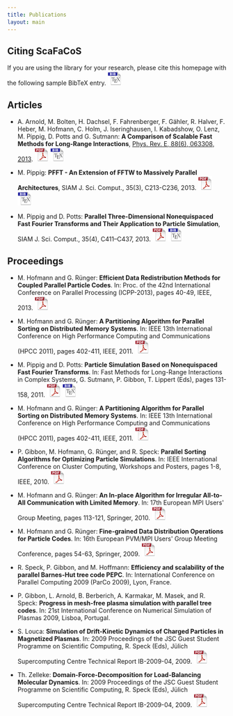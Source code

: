 ```yaml
---
title: Publications
layout: main
---
```


## Citing ScaFaCoS

If you are using the library for your research, please cite this homepage with the following sample BibTeX entry.
[![BibTeX](./files/pic/icon_bibtex_32x32.png "Download BibTeX entry")](./files/bibtex/libfcs.bib)

## Articles

* A. Arnold, M. Bolten, H. Dachsel, F. Fahrenberger, F. Gähler, R. Halver, F. Heber, M. Hofmann,
C. Holm, J. Iseringhausen, I. Kabadshow, O. Lenz, M. Pippig, D. Potts and G. Sutmann:
**A Comparison of Scalable Fast Methods for Long-Range Interactions**,
[Phys. Rev. E, 88(6), 063308, 2013](http://link.aps.org/doi/10.1103/PhysRevE.88.063308).
[![PDF](./files/pic/icon_pdf_32x32.png "Download PDF file")](./files/pub/ArBoDa13.pdf)
[![BibTeX](./files/pic/icon_bibtex_32x32.png "Download BibTeX entry")](./files/bibtex/ArBoDa13.bib)

* M. Pippig:
**PFFT - An Extension of FFTW to Massively Parallel Architectures**,
SIAM J. Sci. Comput., 35(3), C213-C236, 2013. 
[![PDF](./files/pic/icon_pdf_32x32.png "Download PDF file")](http://www-user.tu-chemnitz.de/~mpip/paper/PFFT_SIAM_88588.pdf)
[![BibTeX](./files/pic/icon_bibtex_32x32.png "Download BibTeX entry")](./files/bibtex/Pi13.bib)

* M. Pippig and D. Potts:
**Parallel Three-Dimensional Nonequispaced Fast Fourier Transforms and Their Application to Particle Simulation**,
SIAM J. Sci. Comput., 35(4), C411–C437, 2013.
[![PDF](./files/pic/icon_pdf_32x32.png "Download PDF file")](http://www-user.tu-chemnitz.de/~potts/paper/PNFFT.pdf)
[![BibTeX](./files/pic/icon_bibtex_32x32.png "Download BibTeX entry")](./files/bibtex/PiPo13.bib)


## Proceedings

* M. Hofmann and G. Rünger:
**Efficient Data Redistribution Methods for Coupled Parallel Particle Codes**.
In: Proc. of the 42nd International Conference on Parallel Processing (ICPP-2013), pages 40-49, IEEE, 2013.
[![PDF](./files/pic/icon_pdf_32x32.png "Download PDF file")](http://www.tu-chemnitz.de/informatik/PI/forschung/publikationen/download/HR_icpp13.pdf)

* M. Hofmann and G. Rünger:
**A Partitioning Algorithm for Parallel Sorting on Distributed Memory Systems**.
In: IEEE 13th International Conference on High Performance Computing and Communications (HPCC 2011), pages 402-411, IEEE, 2011.
[![PDF](./files/pic/icon_pdf_32x32.png "Download PDF file")](http://www.tu-chemnitz.de/informatik/PI/forschung/publikationen/download/HR_hpcc11.pdf)

* M. Pippig and D. Potts:
**Particle Simulation Based on Nonequispaced Fast Fourier Transforms**.
In: Fast Methods for Long-Range Interactions in Complex Systems, G. Sutmann, P. Gibbon, T. Lippert (Eds), pages 131-158, 2011.
[![PDF](./files/pic/icon_pdf_32x32.png "Download PDF file")](http://www-user.tu-chemnitz.de/~potts/paper/particleNFFT.pdf)
[![BibTeX](./files/pic/icon_bibtex_32x32.png "Download BibTeX entry")](./files/bibtex/PiPo10.bib)

* M. Hofmann and G. Rünger:
**A Partitioning Algorithm for Parallel Sorting on Distributed Memory Systems**.
In: IEEE 13th International Conference on High Performance Computing and Communications (HPCC 2011), pages 402-411, IEEE, 2011.
[![PDF](./files/pic/icon_pdf_32x32.png "Download PDF file")](http://www.tu-chemnitz.de/informatik/PI/forschung/publikationen/download/HR_hpcc11.pdf)

* P. Gibbon, M. Hofmann, G. Rünger, and R. Speck:
**Parallel Sorting Algorithms for Optimizing Particle Simulations**.
In: IEEE International Conference on Cluster Computing, Workshops and Posters, pages 1-8, IEEE, 2010.
[![PDF](./files/pic/icon_pdf_32x32.png "Download PDF file")](http://www.tu-chemnitz.de/informatik/PI/forschung/publikationen/download/HRGS_hpcce10.pdf)

* M. Hofmann and G. Rünger:
**An In-place Algorithm for Irregular All-to-All Communication with Limited Memory**.
In: 17th European MPI Users' Group Meeting, pages 113-121, Springer, 2010. 
[![PDF](./files/pic/icon_pdf_32x32.png "Download PDF file")](http://www.tu-chemnitz.de/informatik/PI/forschung/publikationen/download/HR_europvmmpi10.pdf)

* M. Hofmann and G. Rünger:
**Fine-grained Data Distribution Operations for Particle Codes**.
In: 16th European PVM/MPI Users' Group Meeting Conference, pages 54-63, Springer, 2009.
[![PDF](./files/pic/icon_pdf_32x32.png "Download PDF file")](http://www.tu-chemnitz.de/informatik/PI/forschung/publikationen/download/HR_europvmmpi09.pdf)

* R. Speck, P. Gibbon, and M. Hoffmann:
**Efficiency and scalability of the parallel Barnes-Hut tree code PEPC**.
In: International Conference on Parallel Computing 2009 (ParCo 2009), Lyon, France.

* P. Gibbon, L. Arnold, B. Berberich, A. Karmakar, M. Masek, and R. Speck:
**Progress in mesh-free plasma simulation with parallel tree codes**.
In: 21st International Conference on Numerical Simulation of Plasmas 2009, Lisboa, Portugal.

* S. Louca:
**Simulation of Drift-Kinetic Dynamics of Charged Particles in Magnetized Plasmas**.
In: 2009 Proceedings of the JSC Guest Student Programme on Scientific Computing, R. Speck (Eds), Jülich Supercomputing Centre Technical Report IB-2009-04, 2009.
[![PDF](./files/pic/icon_pdf_32x32.png "Download PDF file")](http://www.fz-juelich.de/ias/jsc/EN/Career/Gueststudentprogramme/Previous_years/2009/proceedings.pdf?__blob=publicationFile)

* Th. Zelleke:
**Domain-Force-Decomposition for Load-Balancing Molecular Dynamics**.
In: 2009 Proceedings of the JSC Guest Student Programme on Scientific Computing, R. Speck (Eds), Jülich Supercomputing Centre Technical Report IB-2009-04, 2009.
[![PDF](./files/pic/icon_pdf_32x32.png "Download PDF file")](http://www.fz-juelich.de/ias/jsc/EN/Career/Gueststudentprogramme/Previous_years/2009/proceedings.pdf?__blob=publicationFile)
